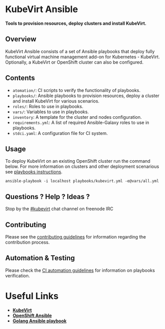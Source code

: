 # KubeVirt Ansible

__Tools to provision resources, deploy clusters and install KubeVirt.__

## Overview

KubeVirt Ansible consists of a set of Ansible playbooks that deploy fully functional virtual machine management add-on for Kubernetes - KubeVirt. Optionally, a KubeVirt or OpenShift cluster can also be configured.

## Contents

* `atomation/`: CI scripts to verify the functionality of playbooks.
* `playbooks/`: Ansible playbooks to provision resources, deploy a cluster and install KubeVirt for various scenarios.
* `roles/`: Roles to use in playbooks.
* `vars/`: Variables to use in playbooks.
* `inventory`: A template for the cluster and nodes configuration.
* `requirements.yml`: A list of required Ansible-Galaxy roles to use in playbooks.
* `stdci.yaml`: A configuration file for CI system.

## Usage

To deploy KubeVirt on an existing OpenShift cluster run the command below. For more information on clusters and other deployment scenarious see [playbooks instructions](./playbooks/README.md).


```
ansible-playbook -i localhost playbooks/kubevirt.yml -e@vars/all.yml
```

## Questions ? Help ? Ideas ?

Stop by the [#kubevirt](https://webchat.freenode.net/?channels=kubevirt) chat channel on freenode IRC

## Contributing

Please see the [contributing guidelines](./CONTRIBUTING.md) for information regarding the contribution process.

## Automation & Testing

Please check the [CI automation guidelines](./automation/README.md) for information on playbooks verification.

# Useful Links
- [**KubeVirt**](https://github.com/kubevirt/kubevirt)
- [**OpenShift Ansible**][openshift-ansible-project]
- [**Golang Ansible playbook**](https://github.com/jlund/ansible-go)

[openshift-ansible-project]: https://github.com/openshift/openshift-ansible
